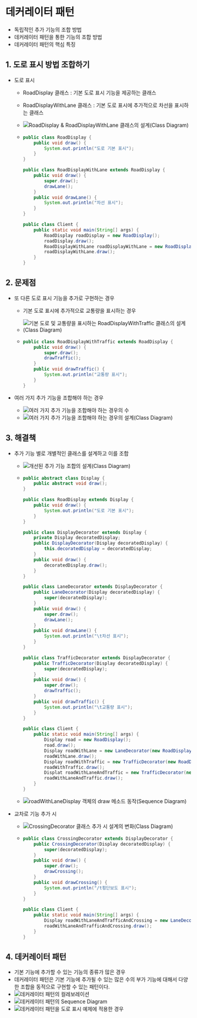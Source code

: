 # 데커레이터 패턴

- 독립적인 추가 기능의 조합 방법
- 데커레이터 패턴을 통한 기능의 조합 방법
- 데커레이터 패턴의 핵심 특징

## 1. 도로 표시 방법 조합하기

- 도로 표시

  - RoadDisplay 클래스 : 기본 도로 표시 기능을 제공하는 클래스

  - RoadDisplayWithLane 클래스 : 기본 도로 표시에 추가적으로 차선을 표시하는 클래스

  - ![RoadDisplay & RoadDisplayWithLane 클래스의 설계(Class Diagram)](./img/1.PNG)

  - ```java
    public class RoadDisplay {
        public void draw() {
            System.out.println("도로 기본 표시");
        }
    }
    
    public class RoadDisplayWithLane extends RoadDisplay {
        public void draw() {
            super.draw();
            drawLane();
        }
        public void drawLane() {
            System.out.println("차선 표시");
        }
    }
    
    public class Client {
        public static void main(String[] args) {
            RoadDisplay roadDisplay = new RoadDisplay();
            roadDisplay.draw();
            RoadDisplayWithLane roadDisplayWithLane = new RoadDisplayWithLane();
            roadDisplayWithLane.draw();
        }
    }
    ```

## 2. 문제점

- 또 다른 도로 표시 기능을 추가로 구현하는 경우

  - 기본 도로 표시에 추가적으로 교통량을 표시하는 경우

  - ![기본 도로 및 교통량을 표시하는 RoadDisplayWithTraffic 클래스의 설계(Class Diagram)](./img/2.PNG)

  - ```java
    public class RoadDisplayWithTraffic extends RoadDisplay {
        public void draw() {
            super.draw();
            drawTraffic();
        }
        public void drawTraffic() {
            System.out.println("교통량 표시");
        }
    }
    ```

- 여러 가지 추가 기능을 조합해야 하는 경우

  - ![여러 가지 추가 기능을 조합해야 하는 경우의 수](./img/3.PNG)
  - ![여러 가지 추가 기능을 조합해야 하는 경우의 설계(Class Diagram)](./img/4.PNG)

## 3. 해결책

- 추가 기능 별로 개별적인 클래스를 설계하고 이를 조합

  - ![개선된 추가 기능 조합의 설계(Class Diagram)](./img/5.PNG)

  - ```java
    public abstract class Display {
        public abstract void draw();
    }
    
    public class RoadDisplay extends Display {
        public void draw() {
            System.out.println("도로 기본 표시");
        }
    }
    
    public class DisplayDecorator extends Display {
        private Display decoratedDisplay;
        public DisplayDecorator(Display decoratedDisplay) {
            this.decoratedDisplay = decoratedDisplay;
        }
        public void draw() {
            decoratedDisplay.draw();
        }
    }
    
    public class LaneDecorator extends DisplayDecorator {
        public LaneDecorator(Display decoratedDisplay) {
            super(decoratedDisplay);
        }
        public void draw() {
            super.draw();
            drawLane();
        }
        public void drawLane() {
            System.out.println("\t차선 표시");
        }
    }
    
    public class TrafficDecorator extends DisplayDecorator {
        public TrafficDecorator(Display decoratedDisplay) {
            super(decoratedDisplay);
        }
        public void draw() {
            super.draw();
            drawTraffic();
        }
        public void drawTraffic() {
            System.out.println("\t교통량 표시");
        }
    }
    
    public class Client {
        public static void main(String[] args) {
            Display road = new RoadDisplay();
            road.draw();
            Display roadWithLane = new LaneDecorator(new RoadDisplay());
            roadWithLane.draw();
            Display roadWithTraffic = new TrafficDecorator(new RoadDisplay());
            roadWithTraffic.draw();
            Displat roadWithLaneAndTraffic = new TrafficDecorator(new LaneDecorator(new RoadDisplay()));
            roadWithLaneAndTraffic.draw();
        }
    }
    ```

  - ![roadWithLaneDisplay 객체의 draw 메소드 동작(Sequence Diagram)](./img/6.PNG)

- 교차로 기능 추가 시

  - ![CrossingDecorator 클래스 추가 시 설계의 변화(Class Diagram)](./img/7.PNG)

  - ```java
    public class CrossingDecorator extends DisplayDecorator {
        public CrossingDecorator(Display decoratedDisplay) {
            super(decoratedDisplay);
        }
        public void draw() {
            super.draw();
            drawCrossing();
        }
        public void drawCrossing() {
            System.out.println("/t횡단보도 표시");
        }
    }
    
    public class Client {
        public static void main(String[] args) {
            Display roadWithLaneAndTrafficAndCrossing = new LaneDecorator(new TrafficDecorator(new CrossingDecorator(new RoadDisplay())));
            roadWithLaneAndTrafficAndCrossing.draw();
        }
    }
    ```

## 4. 데커레이터 패턴

- 기본 기능에 추가할 수 있는 기능의 종류가 많은 경우
- 데커레이터 패턴은 기본 기능에 추가될 수 있는 많은 수의 부가 기능에 대해서 다양한 조합을 동적으로 구현할 수 있는 패턴이다.
- ![데커레이터 패턴의 컬레보레이션](./img/8.PNG)
- ![데커레이터 패턴의 Sequence Diagram](./img/9.PNG)
- ![데커레이터 패턴을 도로 표시 예제에 적용한 경우](./img/10.PNG)

